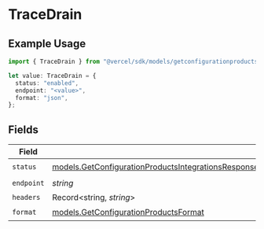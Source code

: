 # TraceDrain

## Example Usage

```typescript
import { TraceDrain } from "@vercel/sdk/models/getconfigurationproductsop.js";

let value: TraceDrain = {
  status: "enabled",
  endpoint: "<value>",
  format: "json",
};
```

## Fields

| Field                                                                                                                                                                                                                                          | Type                                                                                                                                                                                                                                           | Required                                                                                                                                                                                                                                       | Description                                                                                                                                                                                                                                    |
| ---------------------------------------------------------------------------------------------------------------------------------------------------------------------------------------------------------------------------------------------- | ---------------------------------------------------------------------------------------------------------------------------------------------------------------------------------------------------------------------------------------------- | ---------------------------------------------------------------------------------------------------------------------------------------------------------------------------------------------------------------------------------------------- | ---------------------------------------------------------------------------------------------------------------------------------------------------------------------------------------------------------------------------------------------- |
| `status`                                                                                                                                                                                                                                       | [models.GetConfigurationProductsIntegrationsResponse200ApplicationJSONResponseBodyProductsProtocolsTraceDrainStatus](../models/getconfigurationproductsintegrationsresponse200applicationjsonresponsebodyproductsprotocolstracedrainstatus.md) | :heavy_check_mark:                                                                                                                                                                                                                             | N/A                                                                                                                                                                                                                                            |
| `endpoint`                                                                                                                                                                                                                                     | *string*                                                                                                                                                                                                                                       | :heavy_check_mark:                                                                                                                                                                                                                             | N/A                                                                                                                                                                                                                                            |
| `headers`                                                                                                                                                                                                                                      | Record<string, *string*>                                                                                                                                                                                                                       | :heavy_minus_sign:                                                                                                                                                                                                                             | N/A                                                                                                                                                                                                                                            |
| `format`                                                                                                                                                                                                                                       | [models.GetConfigurationProductsFormat](../models/getconfigurationproductsformat.md)                                                                                                                                                           | :heavy_check_mark:                                                                                                                                                                                                                             | N/A                                                                                                                                                                                                                                            |